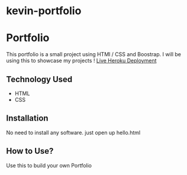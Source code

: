 # kevin-portfolio

# Portfolio
This portfolio is a small project using HTMl / CSS and Boostrap. I will be using this to showcase my projects !
[Live Heroku Deployment](https://fantastic-cascaron-34c478.netlify.app/)
## Technology Used
* HTML
* CSS
## Installation
No need to install any software. just open up hello.html
## How to Use?
Use this to build your own Portfolio
